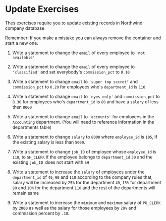 # Update Exercises

Thes exercises require you to update existing records in Northwind company database.

Remember:
 If you make a mistake you can always remove the container and start a new one.

 1. Write a statement to change the `email` of every employee to `'not available'`

1. Write a statement to change the `email` of every employee to `'classified'` and set everybody's `commission_pct` to `0.10`

1. Write a statement to change `email` to `'super top secret'` and `commission_pct` to `0.20` for employees who's `department_id` is `110`

1. Write a statement to change `email` to `'eyes only'` and `commission_pct` to `0.30` for employees who's `department_id` is `80` and have a `salery` of less then `8000`

1. Write a statement to change `email` to `'accounts'` for employees in the `Accounting` department. (You will need to reference information in the departments table)

1. Write a statement to change `salary` to `8000` where `employee_id` is `105`, if the existing salary is less than `5000`.

1. Write a statement to change `job_ID` of employee whose `employee_id` is `118`, to `SH_CLERK` if the employee belongs to `department_id` `30` and the existing `job_ID `does not start with `SH`

1. Write a statement to increase the `salary` of employees under the `department_id` of `40`, `90` and `110` according to the company rules that, salary will be increased by `25%` for the department `40`, `15%` for department `90` and `10%` for the department `110` and the rest of the departments will remain same

1. Write a statement to increase the `minimum` and `maximum` salary of `PU_CLERK` by `2000` as well as the salary for those employees by `20%` and commission percent by `.10`.